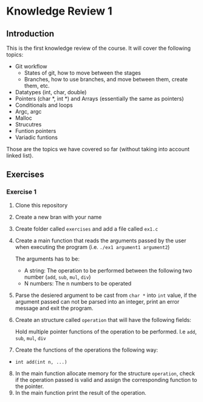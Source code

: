 # Knowledge Review 1

## Introduction

This is the first knowledge review of the course. It will cover the following topics:

- Git workflow
  - States of git, how to move between the stages
  - Branches, how to use branches, and move between them, create them, etc.
- Datatypes (int, char, double)
- Pointers (char \*, int \*) and Arrays (essentially the same as pointers)
- Conditionals and loops
- Argc, argc
- Malloc
- Strucutres
- Funtion pointers
- Variadic funtions

Those are the topics we have covered so far (without taking into account linked list).

## Exercises

### Exercise 1

1. Clone this repository
2. Create a new bran with your name
3. Create folder called `exercises` and add a file called `ex1.c`
4. Create a main function that reads the arguments passed by the user when executing the program (i.e. `./ex1 argument1 argument2`)

   The arguments has to be:

   - A string: The operation to be performed between the following two number (`add`, `sub`, `mul`, `div`)
   - N numbers: The n numbers to be operated

5. Parse the desiered argument to be cast from `char *` into `int` value, if the argument passed can not be parsed into an integer, print an error message and exit the program.
6. Create an structure called `operation` that will have the following fields:

   Hold multiple pointer functions of the operation to be performed. I.e `add`, `sub`, `mul`, `div`

7. Create the functions of the operations the following way:

- `int add(int n, ...)`

8. In the main function allocate memory for the structure `operation`, check if the operation passed is valid and assign the corresponding function to the pointer.
9. In the main function print the result of the operation.
